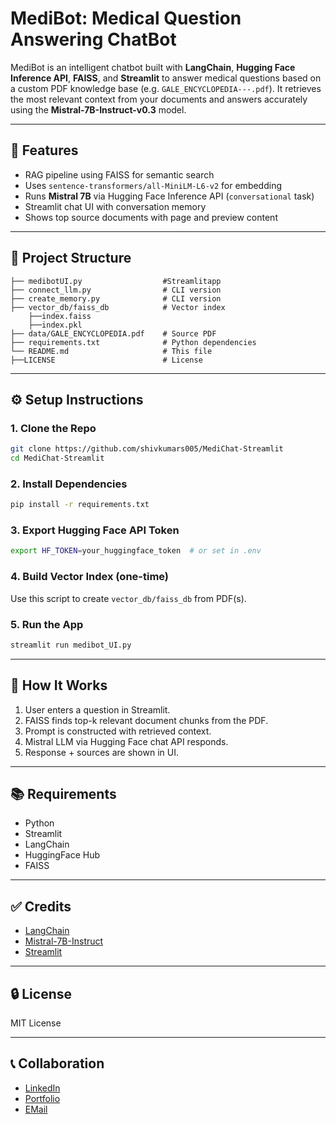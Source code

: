 # MediBot: Medical Question Answering ChatBot

MediBot is an intelligent chatbot built with **LangChain**, **Hugging Face Inference API**, **FAISS**, and **Streamlit** to answer medical questions based on a custom PDF knowledge base (e.g. `GALE_ENCYCLOPEDIA---.pdf`). It retrieves the most relevant context from your documents and answers accurately using the **Mistral-7B-Instruct-v0.3** model.

---

## 🚀 Features

* RAG pipeline using FAISS for semantic search
* Uses `sentence-transformers/all-MiniLM-L6-v2` for embedding
* Runs **Mistral 7B** via Hugging Face Inference API (`conversational` task)
* Streamlit chat UI with conversation memory
* Shows top source documents with page and preview content

---

## 📁 Project Structure

```
├── medibotUI.py                  #Streamlitapp
├── connect_llm.py                # CLI version
├── create_memory.py              # CLI version
├── vector_db/faiss_db            # Vector index
    ├──index.faiss
    ├──index.pkl  
├── data/GALE_ENCYCLOPEDIA.pdf    # Source PDF
├── requirements.txt              # Python dependencies
└── README.md                     # This file
├──LICENSE                        # License
```

---

## ⚙️ Setup Instructions

### 1. Clone the Repo

```bash
git clone https://github.com/shivkumars005/MediChat-Streamlit
cd MediChat-Streamlit
```

### 2. Install Dependencies

```bash
pip install -r requirements.txt
```

### 3. Export Hugging Face API Token

```bash
export HF_TOKEN=your_huggingface_token  # or set in .env
```

### 4. Build Vector Index (one-time)

Use this script to create `vector_db/faiss_db` from PDF(s).

### 5. Run the App

```bash
streamlit run medibot_UI.py
```

---

## 🧠 How It Works

1. User enters a question in Streamlit.
2. FAISS finds top-k relevant document chunks from the PDF.
3. Prompt is constructed with retrieved context.
4. Mistral LLM via Hugging Face chat API responds.
5. Response + sources are shown in UI.

---

## 📚 Requirements

* Python 
* Streamlit
* LangChain
* HuggingFace Hub
* FAISS

---

## ✅ Credits

* [LangChain](https://github.com/langchain-ai/langchain)
* [Mistral-7B-Instruct](https://huggingface.co/mistralai/Mistral-7B-Instruct-v0.3)
* [Streamlit](https://streamlit.io)

---

## 🔒 License

MIT License

---

## 📞 Collaboration

* [LinkedIn](https://linkedin.com/in/shivakumarsouta)
* [Portfolio](https://shivakumarsouta-portfolio.vercel.app/)
* [EMail](mailto:shivakumarsouta18@gmail.com)
